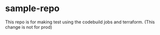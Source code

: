 # sample-repo
This repo is for making test using the codebuild jobs and terraform.
(This change is not for prod)
